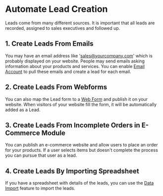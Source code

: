 
# Automate Lead Creation



Leads come from many different sources. It is important that all leads are recorded, assigned to sales executives and followed up.


## 1. Create Leads From Emails


You may have an email address like 'sales@yourcompany.com' which is probably displayed on your website. People may send emails asking information about your products and services. You can enable [Email Account](/docs/en/setting-up/email/email-account) to pull these emails and create a lead for each email.


## 2. Create Leads From Webforms


You can also map the Lead form to a [Web Form](/docs/en/website/web-form) and publish it on your website. When visitors of your website fill the form, it will be automatically added as a Lead.


## 3. Create Leads From Incomplete Orders in E-Commerce Module


You can publish an e-commerce website and allow users to place an order for your products. If a user selects items but doesn't complete the process you can pursue that user as a lead.


## 4. Create Leads By Importing Spreadsheet


If you have a spreadsheet with details of the leads, you can use the [Data Import](/docs/en/setting-up/data/data-import) feature to import the leads.




